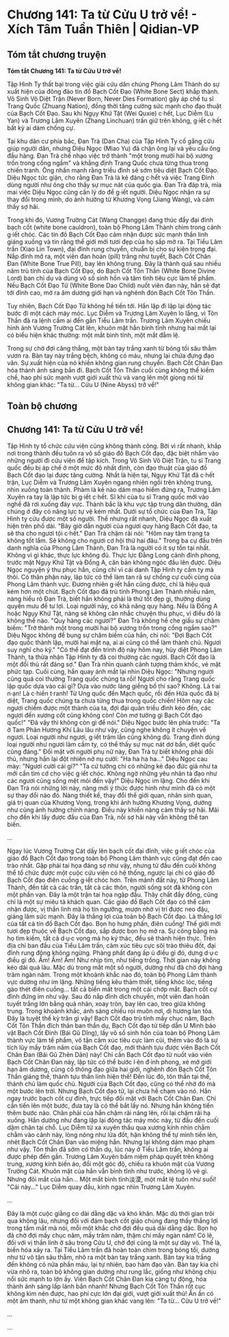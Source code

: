 # Chương 141: Ta từ Cửu U trở về! - Xích Tâm Tuần Thiên | Qidian-VP

## Tóm tắt chương truyện

**Tóm tắt Chương 141: Ta từ Cửu U trở về!**

Tập Hình Ty thất bại trong việc giải cứu dân chúng Phong Lâm Thành do sự xuất hiện của đông đảo tín đồ Bạch Cốt Đạo (White Bone Sect) khắp thành. Vô Sinh Vô Diệt Trận (Never Born, Never Dies Formation) gây áp chế tu sĩ Trang Quốc (Zhuang Nation), đồng thời tăng cường sức mạnh cho đạo thuật của Bạch Cốt Đạo. Sau khi Ngụy Khứ Tật (Wei Quxie) c·hết, Lục Diễm (Lu Yan) và Trương Lâm Xuyên (Zhang Linchuan) trấn giữ trên không, g·iết c·hết bất kỳ ai dám chống cự.

Tại khu dân cư phía bắc, Đan Trà (Dan Cha) của Tập Hình Ty cố gắng cứu giúp người dân, nhưng Diệu Ngọc (Miao Yu) đã chặn ông lại và yêu cầu ông đầu hàng. Đan Trà chế nhạo việc trở thành "một trong mười hai bộ xương trốn trong cống ngầm" và khẳng định Trang Quốc chưa từng thua trong chiến tranh. Ông nhấn mạnh rằng triều đình sẽ sớm tiêu diệt Bạch Cốt Đạo. Diệu Ngọc tức giận, cho rằng Đan Trà là kẻ đáng c·hết và việc Trang Đình dùng người như ông cho thấy sự mục nát của quốc gia. Đan Trà đáp trả, mỉa mai việc Diệu Ngọc cũng cần lý do để g·iết người. Diệu Ngọc nhận ra sự thay đổi trong mình, do ảnh hưởng từ Khương Vọng (Jiang Wang), và cảm thấy sợ hãi.

Trong khi đó, Vương Trường Cát (Wang Changge) đang thúc đẩy đại đỉnh bạch cốt (white bone cauldron), toàn bộ Phong Lâm Thành chìm trong cảnh g·iết chóc. Các tín đồ Bạch Cốt Đạo cảm nhận được sức mạnh thần linh giáng xuống và tin rằng thế giới mới tươi đẹp của họ sắp mở ra. Tại Tiểu Lâm trấn (Xiao Lin Town), đại đỉnh rung chuyển, chuẩn bị cho sự kiện trọng đại. Nắp đỉnh mở ra, một viên đan hoàn (pill) trắng như tuyết, Bạch Cốt Chân Đan (White Bone True Pill), bay lên không trung. Đây là thành quả sau nhiều năm trù tính của Bạch Cốt Đạo, do Bạch Cốt Tôn Thần (White Bone Divine Lord) ban chỉ dụ và dùng vô số sinh hồn và tâm tình tiêu cực làm tế phẩm. Nếu Bạch Cốt Đạo Tử (White Bone Dao Child) nuốt viên đan này, hắn sẽ đạt tới đỉnh cao, mở ra âm dương giới hạn và nghênh đón Bạch Cốt Tôn Thần.

Tuy nhiên, Bạch Cốt Đạo Tử không hề tiến tới. Hắn lặp đi lặp lại động tác bước đi một cách máy móc. Lục Diễm và Trương Lâm Xuyên lo lắng, vì Tôn Thần đã ra lệnh cấm ai đến gần Tiểu Lâm trấn. Trương Lâm Xuyên chiếu hình ảnh Vương Trường Cát lên, khuôn mặt hắn bình tĩnh nhưng hai mắt lại có biểu hiện khác thường: một mắt bình tĩnh, một mắt đẫm lệ.

Trong sự chờ đợi căng thẳng, một bàn tay trắng xanh từ bóng tối sâu thẳm vươn ra. Bàn tay này trắng bệch, không có máu, nhưng lại chứa đựng đạo văn. Sự xuất hiện của nó khiến không gian rung chuyển. Bạch Cốt Chân Đan hóa thành ánh sáng bắn đi. Bạch Cốt Tôn Thần cuối cùng không thể kiềm chế, hao phí sức mạnh vượt giới xuất thủ và vang lên một giọng nói từ không gian khác: "Ta từ... Cửu U (Nine Abyss) trở về!"

## Toàn bộ chương

## Chương 141: Ta từ Cửu U trở về!

Tập Hình ty tổ chức cứu viện cũng không thành công.
Bởi vì rất nhanh, khắp nơi trong thành đều tuôn ra vô số giáo đồ Bạch Cốt đạo, đặc biệt nhắm vào những người đi cứu viện để tập kích.
Trong Vô Sinh Vô Diệt Trận, tu sĩ Trang quốc đều bị áp chế ở một mức độ nhất định, còn đạo thuật của giáo đồ Bạch Cốt đạo lại được tăng cường.
Nhất là hiện tại, Ngụy Khứ Tật đã c·hết trận, Lục Diễm và Trương Lâm Xuyên ngang nhiên ngồi trên không trung, nhìn xuống toàn thành. Phàm là kẻ nào dám mạo hiểm đứng ra, Trương Lâm Xuyên ra tay là lập tức bị g·iết c·hết.
Sĩ khí của tu sĩ Trang quốc mới vào nghề đã rơi xuống đáy vực.
Thành bắc là khu vực tập trung dân thường, dân chúng ở đây có năng lực tự vệ kém nhất.
Dưới sự tổ chức của Đan Trà, Tập Hình ty cứu được một số người.
Thế nhưng rất nhanh, Diệu Ngọc đã xuất hiện trên phố dài.
"Bây giờ dẫn người của ngươi quy hàng Bạch Cốt đạo, ta sẽ tha cho ngươi tội c·hết."
Đan Trà chậm rãi nói: "Hôm nay tâm trạng ta không tốt lắm. Sẽ không cho ngươi cơ hội thứ hai đâu."
Trong ba cự đầu trên danh nghĩa của Phong Lâm Thành, Đan Trà là người có ít sự tồn tại nhất.
Không vì gì khác, thực lực không đủ.
Thực lực Đằng Long cảnh đỉnh phong, trước mặt Ngụy Khứ Tật và Đổng A, căn bản không ngóc đầu lên được.
Diệu Ngọc nguyện ý thu phục hắn, cũng chỉ vì cái danh Tập Hình ty cầm ty mà thôi.
Có thân phận này, lập tức có thể làm tan rã sự chống cự cuối cùng của Phong Lâm thành vực. Đương nhiên g·iết hắn cũng được, chỉ là hiệu quả kém hơn một chút.
Bạch Cốt đạo đã trù tính Phong Lâm Thành nhiều năm, nàng hiểu rõ Đan Trà, biết hắn không phải là thứ tốt đẹp gì, thường dùng quyền mưu để tư lợi.
Loại người này, có khả năng quy hàng.
Nếu là Đổng A hoặc Ngụy Khứ Tật, nàng sẽ không cân nhắc chuyện thu phục, vì điều đó là không thể nào.
"Quy hàng các ngươi?" Đan Trà không hề che giấu sự châm biếm: "Trở thành một trong mười hai bộ xương trốn trong cống ngầm sao?"
Diệu Ngọc không để bụng sự châm biếm của hắn, chỉ nói: "Đợi Bạch Cốt đạo quốc thành lập, mười hai mặt nạ, ai ai cũng có thể làm thành chủ. Ngươi suy nghĩ cho kỹ."
"Có thể đạt đến trình độ này hôm nay, hủy diệt Phong Lâm Thành, ta thừa nhận Tập Hình ty đã coi thường các ngươi. Bạch Cốt đạo là một đối thủ rất đáng sợ." Đan Trà nhìn quanh cảnh tượng thảm khốc, vẻ mặt phức tạp.
Cuối cùng, hắn quay ánh mắt lại nhìn Diệu Ngọc: "Nhưng ngươi cũng quá coi thường Trang quốc chúng ta rồi! Ngươi cho rằng Trang quốc lập quốc dựa vào cái gì? Dựa vào nước láng giềng bố thí sao?
Không.
Là t·ai n·ạn! Là c·hiến t·ranh!
Từ Ung quốc đến Mạch quốc, rồi đến Hứa quốc đã bị diệt, Trang quốc chúng ta chưa từng thua trong quốc chiến!
Hôm nay các ngươi chiếm được một thành của ta, đợi đại quân triều đình kéo đến, các ngươi đến xương cốt cũng không còn! Còn mơ tưởng gì Bạch Cốt đạo quốc!"
"Đã vậy thì không còn gì để nói." Diệu Ngọc bước lên phía trước: "Ta ở Tam Phân Hương Khí Lâu lâu như vậy, cũng nghe không ít chuyện về ngươi. Loại người như ngươi, g·iết trăm lần cũng không đủ. Trang đình dùng loại người như ngươi làm cầm ty, có thể thấy sự mục nát dơ bẩn, diệt quốc cũng đáng."
Đối mặt với người phụ nữ này, Đan Trà tự biết không phải đối thủ, nhưng hắn lại đột nhiên nở nụ cười: "Ha ha ha ha..."
Diệu Ngọc cau mày: "Ngươi cười cái gì?"
"Ta cứ tưởng chỉ có những kẻ đạo đức giả như ta mới cần tìm cớ cho việc g·iết chóc. Không ngờ những yêu nhân tả đạo như các ngươi cũng sống mệt mỏi đến vậy!"
Diệu Ngọc im lặng.
Cho đến khi Đan Trà nói những lời này, nàng mới ý thức được hình như mình đã có một sự thay đổi nào đó.
Nàng thiết kế, thay đổi thế giới quan, nhân sinh quan, giá trị quan của Khương Vọng, trong khi ảnh hưởng Khương Vọng, dường như cũng ảnh hưởng chính nàng.
Điều này khiến nàng cảm thấy sợ hãi.
Mãi cho đến khi lấy được đầu của Đan Trà, nỗi sợ hãi này vẫn không thể tan biến.

...

Ngay lúc Vương Trường Cát dấy lên bạch cốt đại đỉnh, việc g·iết chóc của giáo đồ Bạch Cốt đạo trong toàn bộ Phong Lâm thành vực cũng đạt đến cao trào nhất.
Gặp phải tai họa đáng sợ như vậy, nhưng từ đầu đến cuối không thể tổ chức được một cuộc cứu viện có hệ thống, ngược lại chỉ có giáo đồ Bạch Cốt đạo điên cuồng g·iết chóc hơn.
Trên mảnh đất này, từ Phong Lâm Thành, đến tất cả các trấn, tất cả các thôn, người sống sót đã không còn một phần vạn.
Đây là một trận tai họa ngập đầu.
Thây chất đầy đồng, cũng chỉ là một sự miêu tả khách quan.
Các giáo đồ Bạch Cốt đạo có thể cảm nhận được, vị thần linh mà họ tín ngưỡng, mượn nhờ vị trí được neo đậu, giáng lâm sức mạnh.
Đây là thắng lợi của toàn bộ Bạch Cốt đạo.
Là thắng lợi của tất cả tín đồ Bạch Cốt đạo.
Bọn họ hưng phấn, điên cuồng!
Thế giới mới tươi đẹp thuộc về Bạch Cốt đạo, sắp được bọn họ mở ra.
Sự công bằng mà họ tìm kiếm, tất cả d·ụ·c vọng mà họ ký thác, đều sẽ thành hiện thực.
Trên địa chỉ ban đầu của Tiểu Lâm trấn, cảm xúc tiêu cực sôi trào thiêu đốt, đại đỉnh rung động không ngừng. Phảng phất đang ấp ủ điều gì đó, dựng d·ụ·c điều gì đó.
Ầm! Ầm! Ầm!
Như nhịp tim, như tiếng trống.
Thời gian này không kéo dài quá lâu. Mặc dù trong mắt một số người, dường như đã chờ đợi hàng trăm ngàn năm.
Trong một khoảnh khắc nào đó, toàn bộ Phong Lâm thành vực dường như im lặng.
Những tiếng kêu thảm thiết, tiếng khóc lóc, tiếng gào thét điên cuồng... tất cả biến mất trong một cái chớp mắt.
Bạch cốt cự đỉnh đứng im như vậy.
Sau đó nắp đỉnh dịch chuyển, một viên đan hoàn tuyết trắng lớn bằng quả nhãn, xoay tròn, bay lên cao, treo giữa không trung.
Trong khoảnh khắc, ánh sáng chiếu rọi muôn nơi, dị hương lan tỏa.
Đây là tuyệt thế kỳ trân gì vậy!
Bạch Cốt đạo trù tính mấy chục năm, Bạch Cốt Tôn Thần đích thân ban thần dụ, Bạch Cốt đạo tử tiếp dẫn U Minh bảo vật Bạch Cốt Đỉnh (Bái Gǔ Dǐng), lấy vô số sinh hồn của toàn bộ Phong Lâm thành vực làm tế phẩm, vô tận cảm xúc tiêu cực làm củi, thêm vào đó là sự tích lũy mấy trăm năm của Bạch Cốt đạo, mới thành tựu được viên Bạch Cốt Chân Đan (Bái Gǔ Zhēn Dān) này!
Chỉ cần Bạch Cốt đạo tử nuốt vào viên Bạch Cốt Chân Đan này, lập tức có thể bước l·ên đ·ỉnh phong, xé mở giới hạn âm dương, củng cố thông đạo giữa hai giới, nghênh đón Bạch Cốt Tôn Thần giáng thế, thành tựu thần linh hiện thế!
Đến lúc đó, tôn thần tại thế, thánh chủ làm quốc chủ.
Người của Bạch Cốt đạo, cũng có thể nhờ đó mà một bước lên trời.
Nhưng Bạch Cốt đạo tử, lại chưa hề chạm vào nó.
Hắn ngay trước bạch cốt cự đỉnh, trực tiếp đối mặt với Bạch Cốt Chân Đan.
Chỉ cần tiến lên một bước, đưa tay là có thể bắt lấy nó.
Nhưng hắn không tiến thêm bước nào.
Chân phải của hắn chậm rãi nâng lên, rồi lại chậm rãi hạ xuống.
Hắn dường như đang lặp lại động tác máy móc này, từ đầu đến cuối dậm chân tại chỗ.
Lục Diễm từ xa xuyên thấu qua xương kính nhìn chằm chằm vào cảnh này, lòng nóng như lửa đốt, hận không thể tự mình tiến lên, nhét Bạch Cốt Chân Đan vào miệng hắn. Nhưng lại không dám mạo phạm như vậy.
Tôn thần đã sớm có thần dụ, lúc này ở Tiểu Lâm trấn, không ai được phép đến gần.
Trương Lâm Xuyên bấm niệm pháp quyết trên không trung, xương kính biến ảo, đổi một góc độ, chiếu ra khuôn mặt của Vương Trường Cát.
Khuôn mặt của hắn vẫn bình tĩnh như trước, không lộ vẻ gì.
Nhưng đôi mắt của hắn...
Một mắt bình tĩnh淡漠, một mắt lệ tuôn như suối!
"Cái này..."
Lục Diễm quay đầu, kinh ngạc nhìn Trương Lâm Xuyên.

...

Đây là một cuộc giằng co dài dằng dặc và khó khăn.
Mặc dù thời gian trôi qua không lâu, nhưng đối với đám bạch cốt giáo chúng đang thấy thắng lợi trong tầm mắt mà nói, mỗi một khắc chờ đợi đều quá dài dằng dặc.
Bọn họ đã chờ đợi mấy chục năm, mấy trăm năm, thậm chí mấy ngàn năm!
Có lẽ, đối với vị thần linh ở sâu trong Cửu U, chờ đợi cũng là một sự dày vò.
Thế là, biến hóa xảy ra.
Tại Tiểu Lâm trấn đã hoàn toàn chìm trong bóng tối, dường như từ vô tận sâu thẳm, nhô ra một bàn tay trắng xanh.
Bàn tay kia trắng đến không có nửa phần máu, lại tự nhiên, bao hàm đạo văn.
Bàn tay kia chỉ vừa nhô ra, toàn bộ không gian dường như rung lắc, giống như không chịu nổi sức mạnh to lớn ấy.
Viên Bạch Cốt Chân Đan kia càng tự động, hóa thành ánh sáng lấp lánh bắn nhanh!
Nhưng Bạch Cốt Tôn Thần rốt cục không kìm nén được, hao phí cực lớn đại giới, vượt giới xuất thủ!
Ẩn ẩn có một âm thanh, như từ một không gian khác vang lên:
"Ta từ... Cửu U trở về!"

...

...